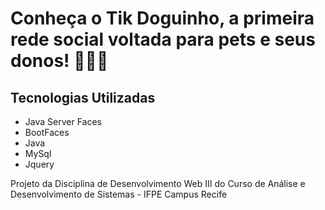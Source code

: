 # Conheça o Tik Doguinho, a primeira rede social voltada para pets e seus donos! 🐾🐶🐱 

## Tecnologias Utilizadas

- Java Server Faces 
- BootFaces
- Java
- MySql
- Jquery

Projeto da Disciplina de Desenvolvimento Web III do Curso de Análise e Desenvolvimento de Sistemas - IFPE Campus Recife